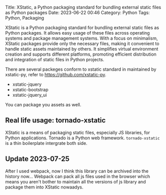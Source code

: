 Title: XStatic, a Python packaging standard for bundling external static files as Python packages
Date: 2023-06-22 00:46
Category: Python
Tags: Python, Packaging

XStatic is a Python packaging standard for bundling external static files as Python packages. It allows easy usage of these files across operating systems and package management systems. With a focus on minimalism, XStatic packages provide only the necessary files, making it convenient to handle static assets maintained by others. It simplifies virtual environment creation and supports different platforms, promoting efficient distribution and integration of static files in Python projects.

There are several packeges conform to xstatic standard in maintained by xstatic-py, refer to https://github.com/xstatic-py.

* xstatic-jquery
* xstatic-bootstrap
* xstatic-jquery_ui

You can package you assets as well.

## Real life usage: tornado-xstatic
XStatic is a means of packaging static files, especially JS libraries, for Python applications. Tornado is a Python web framework.
`tornado-xstatic` is a thin boilerplate intergrate both side.


## Update 2023-07-25
After I used webpack, now I think this library can be archived into the history now... Webpack can pack all js files 
used in the browser which means you aren't bother to maintain all the versions of js library and package them into 
XStatic nowaadys.


